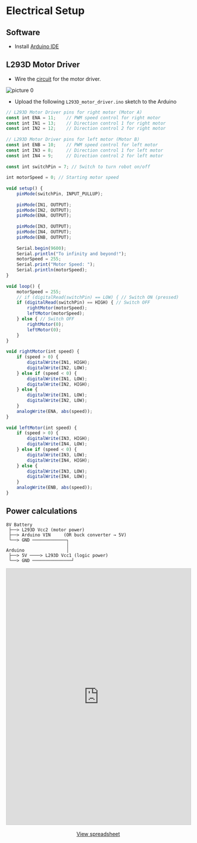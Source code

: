 <!-- ---
title: "Electrical Setup"
date: 2025-07-23
--- -->
# Electrical Setup

## Software

- Install [Arduino IDE](https://www.arduino.cc/en/software/)

## L293D Motor Driver

- Wire the [circuit](https://www.tinkercad.com/things/ehT2Jv0teTn-l293d-motor-driver?sharecode=ptKgyQ0MTZuHiNs5623u1GnzgUm6TEFuzgF3rDnG1LI) for the motor driver.

![picture 0](https://i.imgur.com/1gINfhA.png)  

- Upload the following `L293D_motor_driver.ino` sketch to the Arduino 

```javascript
// L293D Motor Driver pins for right motor (Motor A)
const int ENA = 11;    // PWM speed control for right motor
const int IN1 = 13;    // Direction control 1 for right motor
const int IN2 = 12;    // Direction control 2 for right motor
 
// L293D Motor Driver pins for left motor (Motor B)
const int ENB = 10;    // PWM speed control for left motor
const int IN3 = 8;     // Direction control 1 for left motor
const int IN4 = 9;     // Direction control 2 for left motor
 
const int switchPin = 7; // Switch to turn robot on/off
 
int motorSpeed = 0; // Starting motor speed
 
void setup() {
    pinMode(switchPin, INPUT_PULLUP);
 
    pinMode(IN1, OUTPUT);
    pinMode(IN2, OUTPUT);
    pinMode(ENA, OUTPUT);
 
    pinMode(IN3, OUTPUT);
    pinMode(IN4, OUTPUT);
    pinMode(ENB, OUTPUT);
 
    Serial.begin(9600);
    Serial.println("To infinity and beyond!");
    motorSpeed = 255;
    Serial.print("Motor Speed: ");
    Serial.println(motorSpeed);
}
 
void loop() {
    motorSpeed = 255;
    // if (digitalRead(switchPin) == LOW) { // Switch ON (pressed)
    if (digitalRead(switchPin) == HIGH) { // Switch OFF 
        rightMotor(motorSpeed);
        leftMotor(motorSpeed);
    } else { // Switch OFF
        rightMotor(0);
        leftMotor(0);
    }
}
 
void rightMotor(int speed) {
    if (speed > 0) {
        digitalWrite(IN1, HIGH);
        digitalWrite(IN2, LOW);
    } else if (speed < 0) {
        digitalWrite(IN1, LOW);
        digitalWrite(IN2, HIGH);
    } else {
        digitalWrite(IN1, LOW);
        digitalWrite(IN2, LOW);
    }
    analogWrite(ENA, abs(speed));
}
 
void leftMotor(int speed) {
    if (speed > 0) {
        digitalWrite(IN3, HIGH);
        digitalWrite(IN4, LOW);
    } else if (speed < 0) {
        digitalWrite(IN3, LOW);
        digitalWrite(IN4, HIGH);
    } else {
        digitalWrite(IN3, LOW);
        digitalWrite(IN4, LOW);
    }
    analogWrite(ENB, abs(speed));
}
```

## Power calculations

```
8V Battery
 ├──> L293D Vcc2 (motor power)
 ├──> Arduino VIN     (OR buck converter → 5V)
 └──> GND ─────────────┐
                       │
Arduino                │
 ├──> 5V ────> L293D Vcc1 (logic power)
 └──> GND ───────────────┘

```

<iframe 
  src="https://docs.google.com/spreadsheets/d/e/2PACX-1vQC95BsIDwF3d35FrX23txHFuu1lBQMeZXjyyVrMJP-tM-H_xtL_79SU7Kmq02f7_EaCw4Phnupfcjb/pubhtml?gid=1450340132&single=true" 
  width="100%" 
  height="700" 
  style="border: 1px solid #ccc;">
</iframe>

<p style="text-align: center; margin-top: 1rem;">
  <a href="https://docs.google.com/spreadsheets/d/e/2PACX-1vQC95BsIDwF3d35FrX23txHFuu1lBQMeZXjyyVrMJP-tM-H_xtL_79SU7Kmq02f7_EaCw4Phnupfcjb/pubhtml?gid=1450340132&single=true" target="_blank" rel="noopener noreferrer">
    View spreadsheet
  </a>
</p>
